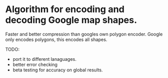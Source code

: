 Algorithm for encoding and decoding Google map shapes. 
============================
Faster and better compression than googles own polygon encoder.
Google only encodes polygons, this encodes all shapes. 


TODO:
 - port it to different lanaguages.  
 - better error checking
 - beta testing for accuracy on global results. 
 
